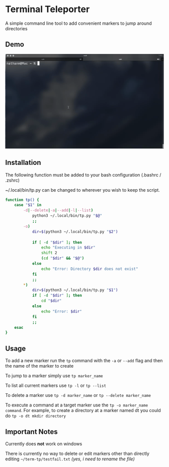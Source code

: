 # Terminal Teleporter

A simple command line tool to add convenient markers to jump around directories

## Demo
![Tool Demo](tool-demo.gif)

## Installation

The following function must be added to your bash configuration (.bashrc / .zshrc)

~/.local/bin/tp.py can be changed to wherever you wish to keep the script.

```bash
function tp() {
    case "$1" in
        -d|--delete|-a|--add|-l|--list)
            python3 ~/.local/bin/tp.py "$@"
            ;;
		-o)
			dir=$(python3 ~/.local/bin/tp.py "$2")

			if [ -d "$dir" ]; then
				echo "Executing in $dir"
				shift 2
				(cd "$dir" && "$@")
			else
				echo "Error: Directory $dir does not exist"
			fi
			;;
        *)
            dir=$(python3 ~/.local/bin/tp.py "$1")
            if [ -d "$dir" ]; then
                cd "$dir"
            else
                echo "Error: $dir"
            fi
            ;;
    esac
}
```

## Usage

To add a new marker run the `tp` command with the `-a` or `--add` flag and then the name of the marker to create

To jump to a marker simply use `tp marker_name`

To list all current markers use `tp -l` or `tp --list`

To delete a marker use `tp -d marker_name` or `tp --delete marker_name`

To execute a command at a target marker use the `tp -o marker_name command`. For example, to create a directory at a marker named dt you could do `tp -o dt mkdir directory`
## Important Notes

Currently does **not** work on windows

There is currently no way to delete or edit markers other than directly editing `~/term-tp/testfail.txt`
*(yes, i need to rename the file)*
